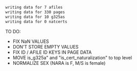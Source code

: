 ```sh
writing data for 7 afiles
writing data for 330 pages
writing data for 10 g325as
writing data for 0 natcerts
```

TO DO:

- FIX NaN VALUES
- DON'T STORE EMPTY VALUES
- FIX ID / AFILE ID KEYS IN PAGE DATA
- MOVE is_g325a" and "is_cert_naturalization" to top level
- NORMALIZE SEX (NARA is F, M/S is female)
